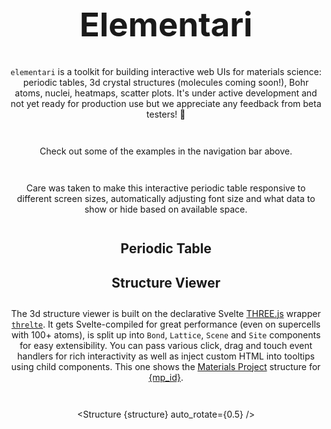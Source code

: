 <script>
  import { Structure } from '$lib'
  import { structures } from '$site'
  import TableDemo from './(demos)/periodic-table/+page.svelte'

  let mp_id = `mp-756175`
  $: structure = structures.find((struct) => struct.id === mp_id)
</script>

# Elementari

`elementari` is a toolkit for building interactive web UIs for materials science: periodic tables, 3d crystal structures (molecules coming soon!), Bohr atoms, nuclei, heatmaps, scatter plots. It's under active development and not yet ready for production use but we appreciate any feedback from beta testers! 🙏

Check out some of the examples in the navigation bar above.

Care was taken to make this interactive periodic table responsive to different screen sizes, automatically adjusting font size and what data to show or hide based on available space.

## Periodic Table

<TableDemo />

## Structure Viewer

The 3d structure viewer is built on the declarative Svelte [THREE.js](https://threejs.org) wrapper [`threlte`](https://threlte.xyz). It gets Svelte-compiled for great performance (even on supercells with 100+ atoms), is split up into `Bond`, `Lattice`, `Scene` and `Site` components for easy extensibility. You can pass various click, drag and touch event handlers for rich interactivity as well as inject custom HTML into tooltips using child components. This one shows the [Materials Project](https://materialsproject.org) structure for [{mp_id}](https://materialsproject.org/materials/{mp_id}).

<Structure {structure} auto_rotate={0.5} />

<style>
  h1 {
    text-align: center;
    font-size: clamp(20pt, 5.5vw, 42pt);
  }
  h2 {
    text-align: center;
  }
  p {
    max-width: 40em;
    margin: 2em auto 3em;
    text-align: center;
  }
</style>
